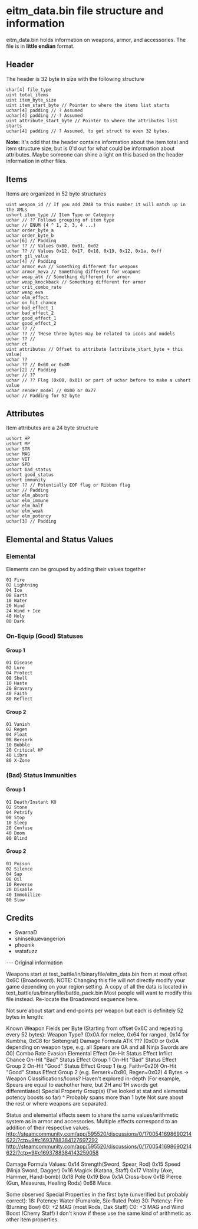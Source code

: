 # eitm_data.bin file structure and information
eitm_data.bin holds information on weapons, armor, and accessories. The file is in __little endian__ format.

## Header
The header is 32 byte in size with the following structure
```
char[4] file_type
uint total_items
uint item_byte_size
uint item_start_byte // Pointer to where the items list starts
uchar[4] padding // ? Assumed
uchar[4] padding // ? Assumed
uint attribute_start_byte // Pointer to where the attributes list starts
uchar[4] padding // ? Assumed, to get struct to even 32 bytes.
```

__Note:__ It's odd that the header contains information about the item total and item structure size, but is 0'd out for what could be information about attributes. Maybe someone can shine a light on this based on the header information in other files.

## Items
Items are organized in 52 byte structures
```
uint weapon_id // If you add 2048 to this number it will match up in the XMLs
ushort item_type // Item Type or Category
uchar // ?? Follows grouping of item type
uchar // ENUM (4 ^ 1, 2, 3, 4 ...)
uchar order_byte_a
uchar order_byte_b
uchar[6] // Padding
uchar ?? // Values 0x00, 0x01, 0x02
uchar ?? // Values 0x12, 0x17, 0x18, 0x19, 0x12, 0x1a, 0xff
ushort gil_value
uchar[4] // Padding
uchar armor_eva // Something different for weapons
uchar armor_meva // Something different for weapons
uchar weap_atk // Something different for armor
uchar weap_knockback // Something different for armor
uchar crit_combo_rate
uchar weap_eva
uchar elm_effect
uchar on_hit_chance
uchar bad_effect_1
uchar bad_effect_2
uchar good_effect_1
uchar good_effect_2
uchar ?? // 
uchar ?? // THese three bytes may be related to icons and models
uchar ?? //
uchar ct
uint attributes // Offset to attribute (attribute_start_byte + this value)
uchar ??
uchar ?? // 0x00 or 0x80
uchar[2] // Padding
uchar // ??
uchar // ?? Flag (0x00, 0x01) or part of uchar before to make a ushort value
uchar render_model // 0x00 or 0x77
uchar // Padding for 52 byte
```

## Attributes
Item attributes are a 24 byte structure
```
ushort HP
ushort MP
uchar STR
uchar MAG
uchar VIT
uchar SPD
ushort bad_status
ushort good_status
ushort immunity
uchar ?? // Potentially EOF flag or Ribbon flag
uchar // Padding
uchar elm_absorb
uchar elm_immune
uchar elm_half
uchar elm_weak
uchar elm_potency
uchar[3] // Padding
```

## Elemental and Status Values
### Elemental
Elements can be grouped by adding their values together
```
01 Fire
02 Lightning
04 Ice
08 Earth
10 Water
20 Wind
24 Wind + Ice
40 Holy
80 Dark
```

### On-Equip (Good) Statuses
#### Group 1
```
01 Disease
02 Lure
04 Protect
08 Shell
10 Haste
20 Bravery
40 Faith
80 Reflect
```
#### Group 2
```
01 Vanish
02 Regen
04 Float
08 Berserk
10 Bubble
20 Critical HP
40 Libra
80 X-Zone
```

### (Bad) Status Immunities
#### Group 1
```
01 Death/Instant KO
02 Stone
04 Petrify
08 Stop
10 Sleep
20 Confuse
40 Doom
80 Blind
```

#### Group 2
```
01 Poison
02 Silence
04 Sap
08 Oil
10 Reverse
20 Disable
40 Immobilize
80 Slow
```

## Credits
* SwarnaD
* shinseikuevangerion
* phoenik
* watafuzz

--- Original information

Weapons start at test_battle/in/binaryfile/eitm_data.bin from at most offset 0x6C (Broadsword).
NOTE: Changing this file will not directly modify your game depending on your region setting.
A copy of all the data is located in text_battle/us/binaryfile/battle_pack.bin
Most people will want to modify this file instead. Re-locate the Broadsword sequence here.

Not sure about start and end-points per weapon but each is definitely 52 bytes in length:

Known Weapon Fields per Byte (Starting from offset 0x6C and repeating every 52 bytes):
Weapon Type? (0x0A for melee, 0x64 for ranged, 0x14 for Kumbha, 0xC8 for Seitengrat)
Damage Formula
ATK
??? (0x00 or 0x0A depending on weapon type, e.g. all Spears are 0A and all Ninja Swords are 00)
Combo Rate
Evasion
Elemental Effect
On-Hit Status Effect Inflict Chance
On-Hit "Bad" Status Effect Group 1
On-Hit "Bad" Status Effect Group 2
On-Hit "Good" Status Effect Group 1 (e.g. Faith=0x20)
On-Hit "Good" Status Effect Group 2 (e.g. Berserk=0x80, Regen=0x02)
4 Bytes -> Weapon Classifications/Icons? Haven't explored in-depth (For example, Spears are equal to eachother here, but 2H and 1H swords get differentiated)
Special Property Group(s) (I've looked at stat and elemental potency boosts so far)
^ Probably spans more than 1 byte
Not sure about the rest or where weapons are separated.

Status and elemental effects seem to share the same values/arithmetic system as in armor and accessories.
Multiple effects correspond to an addition of their respective values.
http://steamcommunity.com/app/595520/discussions/0/1700541698690214622/?ctp=9#c1693788384127697292
http://steamcommunity.com/app/595520/discussions/0/1700541698690214622/?ctp=9#c1693788384143259058

Damage Formula Values:
0x14 Strength(Sword, Spear, Rod)
0x15 Speed (Ninja Sword, Dagger)
0x16 Magick (Katana, Staff)
0x17 Vitality (Axe, Hammer, Hand-bomb)
0x18 Pole
0x19 Bow
0x1A Cross-bow
0x1B Pierce (Gun, Measures, Healing Rods)
0x68 Mace

Some observed Special Properties in the first byte (unverified but probably correct):
18: Potency: Water (Fumarole, Six-fluted Pole)
30: Potency: Fire (Burning Bow)
60: +2 MAG (most Rods, Oak Staff)
C0: +3 MAG and Wind Boost (Cherry Staff)
I don't know if these use the same kind of arithmetic as other item properties.

